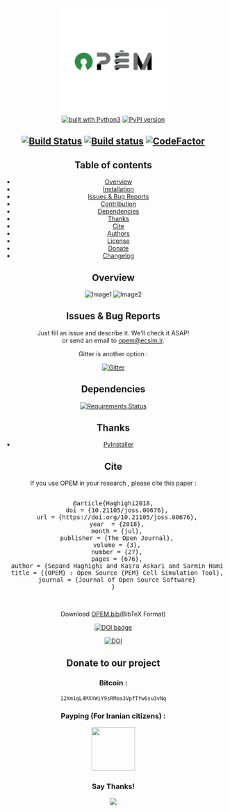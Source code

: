 <div align="center">
<img src="https://github.com/ECSIM/opem/raw/master/otherfile/logo.png" width=250px height=250px>
</br>
<a href="https://www.python.org/"><img src="https://img.shields.io/badge/built%20with-Python3-green.svg" alt="built with Python3" /></a>
<a href="https://badge.fury.io/py/opem-gui"><img src="https://badge.fury.io/py/opem-gui.svg" alt="PyPI version" height="18"></a>

[![Build Status](https://travis-ci.org/ECSIM/opem-gui.svg?branch=master)](https://travis-ci.org/ECSIM/opem-gui)
[![Build status](https://ci.appveyor.com/api/projects/status/8njc29i4knst0nkb?svg=true)](https://ci.appveyor.com/project/mahi97/opem-gui-3p4qo)
[![CodeFactor](https://www.codefactor.io/repository/github/ecsim/gopem/badge)](https://www.codefactor.io/repository/github/ecsim/gopem)
----------				

## Table of contents			
   * [Overview](https://github.com/ECSIM/opem-gui#overview)
   * [Installation](https://github.com/ECSIM/opem-gui/blob/master/INSTALL.md)
   * [Issues & Bug Reports](https://github.com/ECSIM/opem-gui#issues--bug-reports)
   * [Contribution](https://github.com/ECSIM/opem-gui/blob/master/CONTRIBUTING.md)
   * [Dependencies](https://github.com/ECSIM/opem-gui#dependencies)
   * [Thanks](https://github.com/ECSIM/opem-gui#thanks)
   * [Cite](https://github.com/ECSIM/opem-gui#cite)
   * [Authors](https://github.com/ECSIM/opem-gui/blob/master/AUTHORS.md)
   * [License](https://github.com/ECSIM/opem-gui#license)
   * [Donate](https://github.com/ECSIM/opem#donate-to-our-project)
   * [Changelog](https://github.com/ECSIM/opem-gui/blob/master/CHANGELOG.md)

## Overview		

![Image1](https://github.com/ECSIM/opem-gui/raw/master/rsrc/SS1.png?branch=master)
![Image2](https://github.com/ECSIM/opem-gui/raw/master/rsrc/SS2.png?branch=master)	

## Issues & Bug Reports			

Just fill an issue and describe it. We'll check it ASAP!							
or send an email to [opem@ecsim.ir](mailto:opem@ecsim.ir "opem@ecsim.ir"). 

Gitter is another option :				

[![Gitter](https://badges.gitter.im/ECSIM/opem.svg)](https://gitter.im/ECSIM/opem?utm_source=badge&utm_medium=badge&utm_campaign=pr-badge)


## Dependencies
[![Requirements Status](https://requires.io/github/ECSIM/opem-gui/requirements.svg?branch=master)](https://requires.io/github/ECSIM/opem-gui/requirements/?branch=master)

## Thanks

* [PyInstaller](https://github.com/pyinstaller/pyinstaller)



## Cite

If you use OPEM in your research , please cite this paper :

<pre>

@article{Haghighi2018,
  doi = {10.21105/joss.00676},
  url = {https://doi.org/10.21105/joss.00676},
  year  = {2018},
  month = {jul},
  publisher = {The Open Journal},
  volume = {3},
  number = {27},
  pages = {676},
  author = {Sepand Haghighi and Kasra Askari and Sarmin Hamidi and Mohammad Mahdi Rahimi},
  title = {{OPEM} : Open Source {PEM} Cell Simulation Tool},
  journal = {Journal of Open Source Software}
}


</pre>

Download [OPEM.bib](http://www.ecsim.ir/opem/OPEM.bib)(BibTeX Format)									

<a style="border-width:0" href="https://doi.org/10.21105/joss.00676">
  <img src="http://joss.theoj.org/papers/10.21105/joss.00676/status.svg" alt="DOI badge" >
</a>

<a href="https://doi.org/10.5281/zenodo.1133110"><img src="https://zenodo.org/badge/DOI/10.5281/zenodo.1133110.svg" alt="DOI"></a>


## Donate to our project
								
<h3>Bitcoin :</h3>					

```12Xm1qL4MXYWiY9sRMoa3VpfTfw6su3vNq```			



<h3>Payping (For Iranian citizens) :</h3>

<a href="http://www.payping.net/sepandhaghighi" target="__blank"><img src="http://www.qpage.ir/images/payping.png" height=100px width=100px></a>	


<h3>Say Thanks! </h3>

<a href="https://saythanks.io/to/ecsim"><img src="https://img.shields.io/badge/Say%20Thanks-!-1EAEDB.svg"></a>
